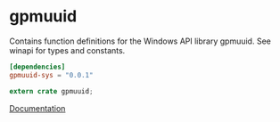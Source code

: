 # gpmuuid #
Contains function definitions for the Windows API library gpmuuid. See winapi for types and constants.

```toml
[dependencies]
gpmuuid-sys = "0.0.1"
```

```rust
extern crate gpmuuid;
```

[Documentation](https://retep998.github.io/doc/winapi/gpmuuid/)
